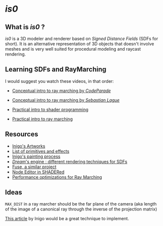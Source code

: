 # *is0*

## What is *is0* ?

*is0* is a 3D modeler and renderer based on *Signed Distance Fields* (SDFs for short). It is an alternative representation of 3D objects that doesn't involve meshes and is very well suited for procedural modeling and raycast rendering.

## Learning SDFs and RayMarching

I would suggest you watch these videos, in that order: 

- [Conceptual intro to ray marching by *CodeParade*](https://www.youtube.com/watch?v=svLzmFuSBhk)

- [Conceptual intro to ray marching by *Sebastian Lague*](https://www.youtube.com/watch?v=Cp5WWtMoeKg)

- [Practical intro to shader programming](https://www.youtube.com/watch?v=u5HAYVHsasc)

- [Practical intro to ray marching](https://www.youtube.com/watch?v=PGtv-dBi2wE)

## Resources

- [Inigo's Artworks](https://iquilezles.org/www/articles/raymarchingdf/raymarchingdf.htm)
- [List of primitives and effects](https://www.iquilezles.org/www/articles/distfunctions/distfunctions.htm)
- [Inigo's painting process](https://youtu.be/8--5LwHRhjk)
- [*Dream*'s engine : different rendering techniques for SDFs](https://www.youtube.com/watch?v=u9KNtnCZDMI)
- [Fuse, a similar project](https://cdm.link/2021/09/fuse-for-vvvv-is-a-visual-revolution-free-always-runtime-patching-right-on-the-gpu/?fbclid=IwAR2nzVaNZO-zYzhiKdFagsm8KpsXMsFCvJwbydii13ILH6RMZb6b0LNJExM)
- [Node Editor in SHADERed](https://shadered.org/plugin?id=spearnode)
- [Performance optimizations for Ray Marching](https://youtu.be/ARlbxXxB1UQ)

## Ideas

```MAX_DIST``` in a ray marcher should be the far plane of the camera (aka length of the image of a canonical ray through the inverse of the projection matrix)

[This article](https://iquilezles.org/www/articles/fbmsdf/fbmsdf.htm) by Inigo would be a great technique to implement.